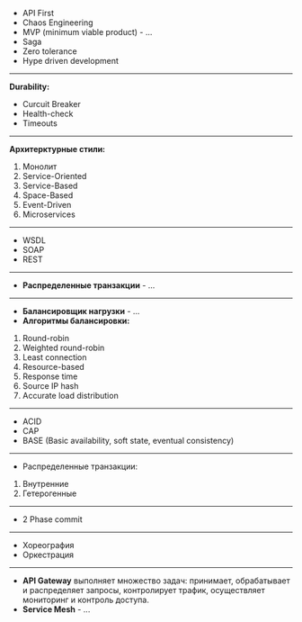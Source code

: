 - API First
- Chaos Engineering
- MVP (minimum viable product) - ...
- Saga
- Zero tolerance
- Hype driven development
---------------------------------------------
**Durability:**
- Curcuit Breaker
- Health-check
- Timeouts
---------------------------------------------
**Архитерктурные стили:**

1.	Монолит
2.	Service-Oriented
3.	Service-Based
4.	Space-Based
5.	Event-Driven
6.	Microservices
---------------------------------------------
- WSDL
- SOAP
- REST
---------------------------------------------
- **Распределенные транзакции** - ...
---------------------------------------------
- **Балансировщик нагрузки** - ...
- **Алгоритмы балансировки:**
1) Round-robin
2) Weighted round-robin
3) Least connection
4) Resource-based
5) Response time
6) Source IP hash
7) Accurate load distribution
---------------------------------------------
- ACID
- CAP
- BASE (Basic availability, soft state, eventual consistency)
---------------------------------------------
- Распределенные транзакции:
1) Внутренние
2) Гетерогенные
---------------------------------------------
- 2 Phase commit
---------------------------------------------
- Хореография
- Оркестрация
---------------------------------------------
- **API Gateway** выполняет множество задач: принимает, обрабатывает и распределяет запросы, контролирует трафик, осуществляет мониторинг и контроль доступа.
- **Service Mesh** - ...

